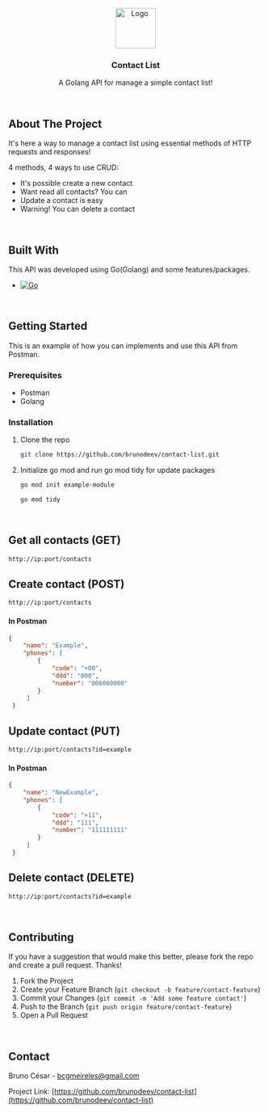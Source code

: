 <br />
<div align="center">
  <img src="https://cdn-icons-png.flaticon.com/512/3771/3771518.png" alt="Logo" width="80" height="80">

  <h3 align="center">Contact List</h3>

  <p align="center">
    A Golang API for manage a simple contact list!
  </p>

  <br />
</div>

## About The Project

It's here a way to manage a contact list using essential methods of HTTP requests and responses!

4 methods, 4 ways to use CRUD:
* It's possible create a new contact
* Want read all contacts? You can
* Update a contact is easy
* Warning! You can delete a contact
<br />

## Built With

This API was developed using Go(Golang) and some features/packages.

* [![Go]][Go-url]
<br />

## Getting Started

This is an example of how you can implements and use this API from Postman.

### Prerequisites

* Postman
* Golang

### Installation

1. Clone the repo
   ```sh
   git clone https://github.com/brunodeev/contact-list.git
   ```
2. Initialize go mod and run go mod tidy for update packages
   ```sh
   go mod init example-module
   ```
   ```sh
   go mod tidy
   ```
<br />

## Get all contacts (GET)
   ```sh
   http://ip:port/contacts
   ```
## Create contact (POST)
   ```sh
   http://ip:port/contacts
   ```
#### In Postman
   ```json
   {
       "name": "Example",
       "phones": [
           {
               "code": "+00",
               "ddd": "000",
               "number": "000000000"
           }
        ]
    }
   ```

## Update contact (PUT)
   ```sh
   http://ip:port/contacts?id=example
   ```
#### In Postman
   ```json
   {
       "name": "NewExample",
       "phones": [
           {
               "code": "+11",
               "ddd": "111",
               "number": "111111111"
           }
        ]
    }
   ```
## Delete contact (DELETE)
   ```sh
   http://ip:port/contacts?id=example
   ```

<br />

## Contributing

If you have a suggestion that would make this better, please fork the repo and create a pull request. Thanks!

1. Fork the Project
2. Create your Feature Branch (`git checkout -b feature/contact-feature`)
3. Commit your Changes (`git commit -m 'Add some feature contact'`)
4. Push to the Branch (`git push origin feature/contact-feature`)
5. Open a Pull Request

<br />

## Contact

Bruno César - bcgmeireles@gmail.com

Project Link: [https://github.com/brunodeev/contact-list](https://github.com/brunodeev/contact-list)


[contributors-url]: https://github.com/brunodev/contact-list/graphs/contributors
[forks-url]: https://github.com/brunodev/contact-list/network/members
[stars-url]: https://github.com/brunodev/contact-list/stargazers
[issues-url]: https://github.com/brunodev/contact-list/issues
[license-url]: https://github.com/brunodev/contact-list/blob/master/LICENSE.txt
[linkedin-url]: https://linkedin.com/in/brunodeev
[product-screenshot]: images/screenshot.png
[Go]: https://img.shields.io/badge/go-00add8?style=for-the-badge&logo=go&logoColor=white
[Go-url]: https://go.dev
